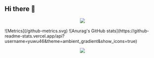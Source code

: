 ## Hi there 👋
<p align="center">
<img src="https://capsule-render.vercel.app/api?type=waving&color=timeGradient&height=300&&section=header&text={HI THERE!!!}&fontSize=90&fontAlign=50&fontAlignY=30&desc={向你学习ʕ•ﻌ•ʔ}&descAlign=50&descSize=30&descAlignY=60&animation=twinkling" />
</p>
![Metrics](/github-metrics.svg)  
![Anurag's GitHub stats](https://github-readme-stats.vercel.app/api?username=yuwu46&theme=ambient_gradient&show_icons=true)  
<p align="center">
<img src="https://capsule-render.vercel.app/api?type=waving&color=timeGradient&height=300&&section=footer&text={Ciallo～(∠・ω< )⌒★}&fontSize=90&fontAlign=50&fontAlignY=70&desc={₍ᐢ •͈ ༝ •͈ ᐢ₎♡}&descAlign=50&descSize=30&descAlignY=40&animation=twinkling" />
</p>

<!--
**yuwu46/yuwu46** is a ✨ _special_ ✨ repository because its `README.md` (this file) appears on your GitHub profile.

Here are some ideas to get you started:

- 🔭 I’m currently working on ...
- 🌱 I’m currently learning ...
- 👯 I’m looking to collaborate on ...
- 🤔 I’m looking for help with ...
- 💬 Ask me about ...
- 📫 How to reach me: ...
- 😄 Pronouns: ...
- ⚡ Fun fact: ...
-->
